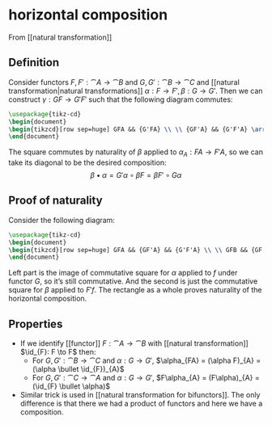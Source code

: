 # horizontal composition
From [[natural transformation]]

## Definition
Consider functors $F, F': \cat{A} \to \cat{B}$ and $G, G': \cat{B} \to \cat{C}$ and [[natural transformation|natural transformations]] $\alpha: F \to F', \beta: G \to G'$.  Then we can construct $\gamma: GF \to G'F'$ such that the following diagram commutes:
```tikz
\usepackage{tikz-cd}
\begin{document}
\begin{tikzcd}[row sep=huge] GFA && {G'FA} \\ \\ {GF'A} && {G'F'A} \arrow["{\beta_{FA}}", from=1-1, to=1-3] \arrow["{\beta_{F'A}}", from=3-1, to=3-3] \arrow["{G\alpha_{A}}"', from=1-1, to=3-1] \arrow["{G'\alpha_{A}}", from=1-3, to=3-3] \arrow["{(\beta \bullet \alpha)_{A}}"{description}, from=1-1, to=3-3] \end{tikzcd}
\end{document}
```
The square commutes by naturality of $\beta$ applied to $\alpha_{A}: FA \to F'A$, so we can take its diagonal to be the desired composition:
$$\beta \bullet \alpha = G' \alpha \circ \beta F = \beta F' \circ G \alpha$$

## Proof of naturality
Consider the following diagram:
```tikz
\usepackage{tikz-cd}
\begin{document}
\begin{tikzcd}[row sep=huge] GFA && {GF'A} && {G'F'A} \\ \\ GFB && {GF'B} && {G'F'B} \arrow["{\beta_{F'A}}", from=1-3, to=1-5] \arrow["{G\alpha_{A}}", from=1-1, to=1-3] \arrow["GFf", from=1-1, to=3-1] \arrow["{GF'F}"', from=1-3, to=3-3] \arrow["{G'F'f}", from=1-5, to=3-5] \arrow["{G\alpha_{B}}", from=3-1, to=3-3] \arrow["{\beta_{F'B}}", from=3-3, to=3-5] \end{tikzcd}
\end{document}
```
Left part is the image of commutative square for $\alpha$ applied to $f$ under functor $G$, so it’s still commutative. And the second is just the commutative square for $\beta$ applied to $F'f$. The rectangle as a whole proves naturality of the horizontal composition.

## Properties
- If we identify [[functor]] $F: \cat{A} \to \cat{B}$ with [[natural transformation]] $\id_{F}: F \to F$ then:
	- For $G, G': \cat{B} \to \cat{C}$ and $\alpha: G \to G'$, $\alpha_{FA} = (\alpha F)_{A} = (\alpha \bullet \id_{F})_{A}$
	- For $G, G': \cat{C} \to \cat{A}$ and $\alpha: G \to G'$, $F\alpha_{A} = (F\alpha)_{A} = (\id_{F} \bullet \alpha)$
- Similar trick is used in [[natural transformation for bifunctors]]. The only difference is that there we had a product of functors and here we have a composition.